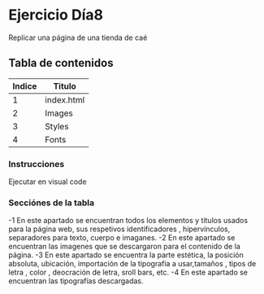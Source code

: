 # Ejercicio Día8
Replicar una página de una tienda de caé

## Tabla de contenidos
| Indice | Titulo  |
|--|--|
| 1 | index.html |
| 2 | Images|
| 3 | Styles|
| 4 | Fonts|


### Instrucciones
Ejecutar en visual code
### Secciónes de la tabla
-1 En este apartado se encuentran todos los elementos y títulos usados para la página web, sus respetivos identificadores , hipervínculos, separadores para texto, cuerpo e imaganes.
-2 En este apartado se encuentran las imagenes que se descargaron para el contenido de la página.
-3 En este apartado se encuentra la parte estética, la posición absoluta, ubicación, importación de la tipografía a usar,tamaños , tipos de letra , color , deocración de letra, sroll bars, etc.
-4 En este apartado se encuentran las tipografías descargadas.
